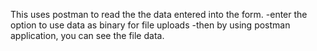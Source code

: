 This uses postman to read the the data entered into the form. 
-enter the option to use data as binary for file uploads
-then by using postman application, you can see the file data.